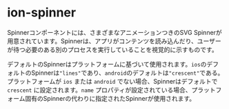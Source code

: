 # ion-spinner

Spinnerコンポーネントには、さまざまなアニメーションつきのSVG Spinnerが用意されています。Spinnerは、アプリがコンテンツを読み込んだり、ユーザーが待つ必要のある別のプロセスを実行していることを視覚的に示すものです。

デフォルトのSpinnerはプラットフォームに基づいて使用されます。`ios`のデフォルトのSpinnerは`"lines"`であり、`android`のデフォルトは`"crescent"`である。プラットフォームが `ios` または `android` でない場合、Spinnerはデフォルトで `crescent` に設定されます。`name` プロパティが設定されている場合、プラットフォーム固有のSpinnerの代わりに指定されたSpinnerが使用されます。


